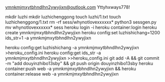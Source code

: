 ymnkmjmxytbhndlhn2ywyjixn@outlook.com
Yttyhxways778!

mkdir luzhi
mkdir luzhichenggong
touch luzhi/1.txt
touch luzhichenggong/1.txt
rm -rf sess/whynotlovexxxxxx*
python3 sessgen.py
mv whynotlovexxxxxx* sess
heroku login -i
heroku container:login
heroku create ymnkmjmxytbhndlhn2ywyjixn
heroku config:set luzhishichang=1200 ids_str=1 -a ymnkmjmxytbhndlhn2ywyjixn

heroku config:get luzhishichang -a ymnkmjmxytbhndlhn2ywyjixn >heroku_config.ini
heroku config:get ids_str -a ymnkmjmxytbhndlhn2ywyjixn >>heroku_config.ini
git add -A && git commit -m "add douyinzhibo13sby" && git push origin douyinzhibo13sby
heroku container:push web -a ymnkmjmxytbhndlhn2ywyjixn && heroku container:release web -a ymnkmjmxytbhndlhn2ywyjixn